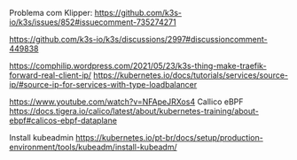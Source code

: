 Problema com Klipper: 
https://github.com/k3s-io/k3s/issues/852#issuecomment-735274271

https://github.com/k3s-io/k3s/discussions/2997#discussioncomment-449838

https://comphilip.wordpress.com/2021/05/23/k3s-thing-make-traefik-forward-real-client-ip/
https://kubernetes.io/docs/tutorials/services/source-ip/#source-ip-for-services-with-type-loadbalancer


https://www.youtube.com/watch?v=NFApeJRXos4
Callico eBPF
https://docs.tigera.io/calico/latest/about/kubernetes-training/about-ebpf#calicos-ebpf-dataplane


Install kubeadmin
https://kubernetes.io/pt-br/docs/setup/production-environment/tools/kubeadm/install-kubeadm/